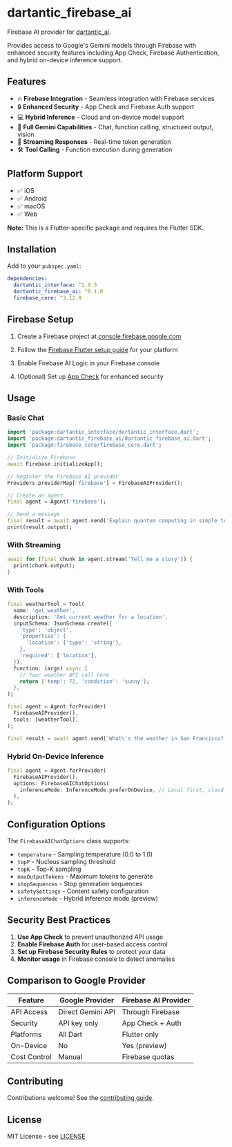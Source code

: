 # dartantic_firebase_ai

Firebase AI provider for [dartantic_ai](https://pub.dev/packages/dartantic_ai).

Provides access to Google's Gemini models through Firebase with enhanced security features including App Check, Firebase Authentication, and hybrid on-device inference support.

## Features

- 🔥 **Firebase Integration** - Seamless integration with Firebase services
- 🔒 **Enhanced Security** - App Check and Firebase Auth support
- 💻 **Hybrid Inference** - Cloud and on-device model support
- 🎯 **Full Gemini Capabilities** - Chat, function calling, structured output, vision
- 🚀 **Streaming Responses** - Real-time token generation
- 🛠️ **Tool Calling** - Function execution during generation

## Platform Support

- ✅ iOS
- ✅ Android
- ✅ macOS
- ✅ Web

**Note:** This is a Flutter-specific package and requires the Flutter SDK.

## Installation

Add to your `pubspec.yaml`:

```yaml
dependencies:
  dartantic_interface: ^1.0.3
  dartantic_firebase_ai: ^0.1.0
  firebase_core: ^3.12.0
```

## Firebase Setup

1. Create a Firebase project at [console.firebase.google.com](https://console.firebase.google.com)

2. Follow the [Firebase Flutter setup guide](https://firebase.google.com/docs/flutter/setup) for your platform

3. Enable Firebase AI Logic in your Firebase console

4. (Optional) Set up [App Check](https://firebase.google.com/docs/app-check) for enhanced security

## Usage

### Basic Chat

```dart
import 'package:dartantic_interface/dartantic_interface.dart';
import 'package:dartantic_firebase_ai/dartantic_firebase_ai.dart';
import 'package:firebase_core/firebase_core.dart';

// Initialize Firebase
await Firebase.initializeApp();

// Register the Firebase AI provider
Providers.providerMap['firebase'] = FirebaseAIProvider();

// Create an agent
final agent = Agent('firebase');

// Send a message
final result = await agent.send('Explain quantum computing in simple terms');
print(result.output);
```

### With Streaming

```dart
await for (final chunk in agent.stream('Tell me a story')) {
  print(chunk.output);
}
```

### With Tools

```dart
final weatherTool = Tool(
  name: 'get_weather',
  description: 'Get current weather for a location',
  inputSchema: JsonSchema.create({
    'type': 'object',
    'properties': {
      'location': {'type': 'string'},
    },
    'required': ['location'],
  }),
  function: (args) async {
    // Your weather API call here
    return {'temp': 72, 'condition': 'sunny'};
  },
);

final agent = Agent.forProvider(
  FirebaseAIProvider(),
  tools: [weatherTool],
);

final result = await agent.send('What\'s the weather in San Francisco?');
```

### Hybrid On-Device Inference

```dart
final agent = Agent.forProvider(
  FirebaseAIProvider(),
  options: FirebaseAIChatOptions(
    inferenceMode: InferenceMode.preferOnDevice, // Local first, cloud fallback
  ),
);
```

## Configuration Options

The `FirebaseAIChatOptions` class supports:

- `temperature` - Sampling temperature (0.0 to 1.0)
- `topP` - Nucleus sampling threshold
- `topK` - Top-K sampling
- `maxOutputTokens` - Maximum tokens to generate
- `stopSequences` - Stop generation sequences
- `safetySettings` - Content safety configuration
- `inferenceMode` - Hybrid inference mode (preview)

## Security Best Practices

1. **Use App Check** to prevent unauthorized API usage
2. **Enable Firebase Auth** for user-based access control
3. **Set up Firebase Security Rules** to protect your data
4. **Monitor usage** in Firebase console to detect anomalies

## Comparison to Google Provider

| Feature | Google Provider | Firebase AI Provider |
|---------|----------------|---------------------|
| API Access | Direct Gemini API | Through Firebase |
| Security | API key only | App Check + Auth |
| Platforms | All Dart | Flutter only |
| On-Device | No | Yes (preview) |
| Cost Control | Manual | Firebase quotas |

## Contributing

Contributions welcome! See the [contributing guide](https://github.com/csells/dartantic_ai/blob/main/CONTRIBUTING.md).

## License

MIT License - see [LICENSE](https://github.com/csells/dartantic_ai/blob/main/LICENSE)
